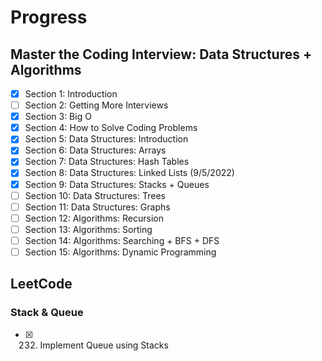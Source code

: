 # Progress
## Master the Coding Interview: Data Structures + Algorithms
- [x] Section 1: Introduction
- [ ] Section 2: Getting More Interviews
- [x] Section 3: Big O
- [x] Section 4: How to Solve Coding Problems
- [x] Section 5: Data Structures: Introduction
- [x] Section 6: Data Structures: Arrays
- [x] Section 7: Data Structures: Hash Tables
- [x] Section 8: Data Structures: Linked Lists (9/5/2022)
- [x] Section 9: Data Structures: Stacks + Queues
- [ ] Section 10: Data Structures: Trees
- [ ] Section 11: Data Structures: Graphs
- [ ] Section 12: Algorithms: Recursion
- [ ] Section 13: Algorithms: Sorting
- [ ] Section 14: Algorithms: Searching + BFS + DFS
- [ ] Section 15: Algorithms: Dynamic Programming

## LeetCode
### Stack & Queue
- [x] 232. Implement Queue using Stacks